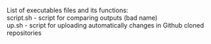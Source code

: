 List of executables files and its functions:<br />
  script.sh - script for comparing outputs (bad name)<br />
  up.sh - script for uploading automatically changes in Github cloned repositories<br />
